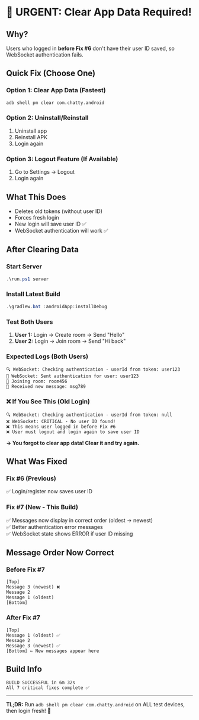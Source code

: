 # 🚨 URGENT: Clear App Data Required!

## Why?
Users who logged in **before Fix #6** don't have their user ID saved, so WebSocket authentication fails.

## Quick Fix (Choose One)

### Option 1: Clear App Data (Fastest)
```bash
adb shell pm clear com.chatty.android
```

### Option 2: Uninstall/Reinstall
1. Uninstall app
2. Reinstall APK
3. Login again

### Option 3: Logout Feature (If Available)
1. Go to Settings → Logout
2. Login again

## What This Does
- Deletes old tokens (without user ID)
- Forces fresh login
- New login will save user ID ✅
- WebSocket authentication will work ✅

## After Clearing Data

### Start Server
```powershell
.\run.ps1 server
```

### Install Latest Build
```powershell
.\gradlew.bat :androidApp:installDebug
```

### Test Both Users
1. **User 1:** Login → Create room → Send "Hello"
2. **User 2:** Login → Join room → Send "Hi back"

### Expected Logs (Both Users)
```
🔍 WebSocket: Checking authentication - userId from token: user123
🔐 WebSocket: Sent authentication for user: user123
🚪 Joining room: room456
📨 Received new message: msg789
```

### ❌ If You See This (Old Login)
```
🔍 WebSocket: Checking authentication - userId from token: null
❌ WebSocket: CRITICAL - No user ID found!
❌ This means user logged in before Fix #6
❌ User must logout and login again to save user ID
```
**→ You forgot to clear app data! Clear it and try again.**

## What Was Fixed

### Fix #6 (Previous)
✅ Login/register now saves user ID

### Fix #7 (New - This Build)
✅ Messages now display in correct order (oldest → newest)  
✅ Better authentication error messages  
✅ WebSocket state shows ERROR if user ID missing

## Message Order Now Correct

### Before Fix #7
```
[Top]
Message 3 (newest) ❌
Message 2
Message 1 (oldest)
[Bottom]
```

### After Fix #7
```
[Top]
Message 1 (oldest) ✅
Message 2
Message 3 (newest) ✅
[Bottom] ← New messages appear here
```

## Build Info
```
BUILD SUCCESSFUL in 6m 32s
All 7 critical fixes complete ✅
```

---

**TL;DR:** Run `adb shell pm clear com.chatty.android` on ALL test devices, then login fresh! 🚀
